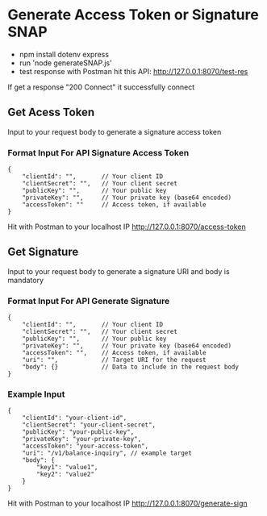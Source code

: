 # Generate Access Token or Signature SNAP

- npm install dotenv express
- run 'node generateSNAP.js'
- test response with Postman hit this API: http://127.0.0.1:8070/test-res

If get a response "200 Connect" it successfully connect

## Get Acess Token
Input to your request body to generate a signature access token

### Format Input For API Signature Access Token
```
{
    "clientId": "",       // Your client ID
    "clientSecret": "",   // Your client secret
    "publicKey": "",      // Your public key
    "privateKey": "",     // Your private key (base64 encoded)
    "accessToken": ""     // Access token, if available
}
```

Hit with Postman to your localhost IP http://127.0.0.1:8070/access-token

## Get Signature
Input to your request body to generate a signature
URI and body is mandatory

### Format Input For API Generate Signature
```
{
    "clientId": "",       // Your client ID
    "clientSecret": "",   // Your client secret
    "publicKey": "",      // Your public key
    "privateKey": "",     // Your private key (base64 encoded)
    "accessToken": "",    // Access token, if available
    "uri": "",            // Target URI for the request
    "body": {}            // Data to include in the request body
}
```

### Example Input
```
{
    "clientId": "your-client-id",
    "clientSecret": "your-client-secret",
    "publicKey": "your-public-key",
    "privateKey": "your-private-key",
    "accessToken": "your-access-token",
    "uri": "/v1/balance-inquiry", // example target
    "body": {
        "key1": "value1",
        "key2": "value2"
    }
}
```
Hit with Postman to your localhost IP http://127.0.0.1:8070/generate-sign
